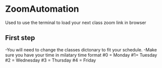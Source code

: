 # ZoomAutomation
Used to use the terminal to load your next class zoom link in browser

## First step
-You will need to change the classes dictonary to fit your schedule.
-Make sure you have your time in milatary time format 
#0 = Monday
#1= Tuesday
#2 = Wednesday
#3 = Thursday 
#4 = Friday
